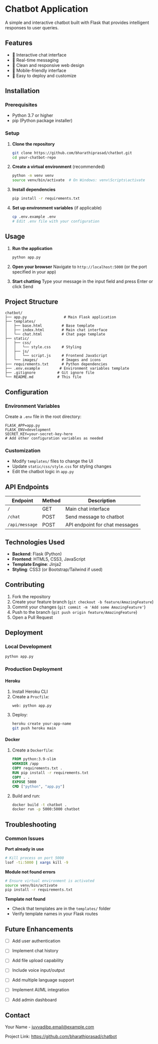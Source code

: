 # Chatbot Application

A simple and interactive chatbot built with Flask that provides intelligent responses to user queries.

## Features

- 🤖 Interactive chat interface
- 💬 Real-time messaging
- 🎨 Clean and responsive web design
- 📱 Mobile-friendly interface
- 🚀 Easy to deploy and customize


## Installation

### Prerequisites
- Python 3.7 or higher
- pip (Python package installer)

### Setup

1. **Clone the repository**
   ```bash
   git clone https://github.com/bharathiprasad/chatbot.git
   cd your-chatbot-repo
   ```

2. **Create a virtual environment** (recommended)
   ```bash
   python -m venv venv
   source venv/bin/activate  # On Windows: venv\Scripts\activate
   ```

3. **Install dependencies**
   ```bash
   pip install -r requirements.txt
   ```

4. **Set up environment variables** (if applicable)
   ```bash
   cp .env.example .env
   # Edit .env file with your configuration
   ```

## Usage

1. **Run the application**
   ```bash
   python app.py
   ```

2. **Open your browser**
   Navigate to `http://localhost:5000` (or the port specified in your app)

3. **Start chatting**
   Type your message in the input field and press Enter or click Send

## Project Structure

```
chatbot/
├── app.py                 # Main Flask application
├── templates/
│   ├── base.html         # Base template
│   ├── index.html        # Main chat interface
│   └── chat.html         # Chat page template
├── static/
│   ├── css/
│   │   └── style.css     # Styling
│   ├── js/
│   │   └── script.js     # Frontend JavaScript
│   └── images/           # Images and icons
├── requirements.txt      # Python dependencies
├── .env.example         # Environment variables template
├── .gitignore          # Git ignore file
└── README.md           # This file
```

## Configuration

### Environment Variables
Create a `.env` file in the root directory:

```env
FLASK_APP=app.py
FLASK_ENV=development
SECRET_KEY=your-secret-key-here
# Add other configuration variables as needed
```

### Customization
- Modify `templates/` files to change the UI
- Update `static/css/style.css` for styling changes
- Edit the chatbot logic in `app.py`

## API Endpoints

| Endpoint | Method | Description |
|---------|--------|-------------|
| `/` | GET | Main chat interface |
| `/chat` | POST | Send message to chatbot |
| `/api/message` | POST | API endpoint for chat messages |

## Technologies Used

- **Backend**: Flask (Python)
- **Frontend**: HTML5, CSS3, JavaScript
- **Template Engine**: Jinja2
- **Styling**: CSS3 (or Bootstrap/Tailwind if used)

## Contributing

1. Fork the repository
2. Create your feature branch (`git checkout -b feature/AmazingFeature`)
3. Commit your changes (`git commit -m 'Add some AmazingFeature'`)
4. Push to the branch (`git push origin feature/AmazingFeature`)
5. Open a Pull Request

## Deployment

### Local Development
```bash
python app.py
```

### Production Deployment

#### Heroku
1. Install Heroku CLI
2. Create a `Procfile`:
   ```
   web: python app.py
   ```
3. Deploy:
   ```bash
   heroku create your-app-name
   git push heroku main
   ```

#### Docker
1. Create a `Dockerfile`:
   ```dockerfile
   FROM python:3.9-slim
   WORKDIR /app
   COPY requirements.txt .
   RUN pip install -r requirements.txt
   COPY . .
   EXPOSE 5000
   CMD ["python", "app.py"]
   ```
2. Build and run:
   ```bash
   docker build -t chatbot .
   docker run -p 5000:5000 chatbot
   ```

## Troubleshooting

### Common Issues

**Port already in use**
```bash
# Kill process on port 5000
lsof -ti:5000 | xargs kill -9
```

**Module not found errors**
```bash
# Ensure virtual environment is activated
source venv/bin/activate
pip install -r requirements.txt
```

**Template not found**
- Check that templates are in the `templates/` folder
- Verify template names in your Flask routes

## Future Enhancements

- [ ] Add user authentication
- [ ] Implement chat history
- [ ] Add file upload capability
- [ ] Include voice input/output
- [ ] Add multiple language support
- [ ] Implement AI/ML integration
- [ ] Add admin dashboard


## Contact

Your Name - juvvadibp.email@example.com

Project Link: https://github.com/bharathiprasad/chatbot
